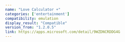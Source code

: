 ```yaml
---
name: "Love Calculator +"
categories: ['entertainment']
compatibility: emulation
display_result: "Compatible"
version_from: "1.2.0.5"
link: https://apps.microsoft.com/detail/9WZDNCRDDG4G
---
```

